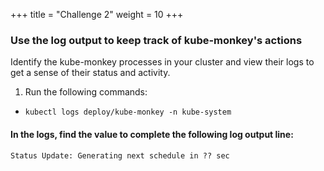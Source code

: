 +++
title = "Challenge 2"
weight = 10
+++

### Use the log output to keep track of kube-monkey's actions

Identify the kube-monkey processes in your cluster and view their logs to get a sense of their status and activity.

1. Run the following commands:
  - `kubectl logs deploy/kube-monkey -n kube-system`
  
#### In the logs, find the value to complete the following log output line: 
  `Status Update: Generating next schedule in ?? sec`

